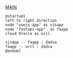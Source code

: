 [MAIN](../README.md)

```plantuml
@startuml
left to right direction
node "vuejs-app" as vjsapp 
node "fastapi-app"  as faapp
cloud Oracle as orcl

vjsapp -- faapp : dadsa
faapp -- orcl : dadsa
@enduml
```
